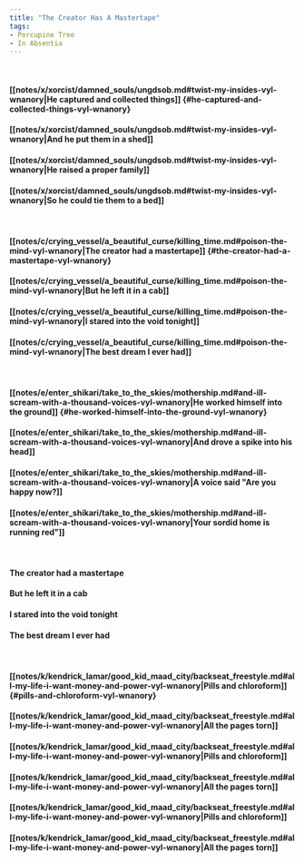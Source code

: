 ```yaml
---
title: "The Creator Has A Mastertape"
tags:
- Porcupine Tree
- In Absentia
---
```

&nbsp;
#### [[notes/x/xorcist/damned_souls/ungdsob.md#twist-my-insides-vyl-wnanory|He captured and collected things]] {#he-captured-and-collected-things-vyl-wnanory}
#### [[notes/x/xorcist/damned_souls/ungdsob.md#twist-my-insides-vyl-wnanory|And he put them in a shed]]
#### [[notes/x/xorcist/damned_souls/ungdsob.md#twist-my-insides-vyl-wnanory|He raised a proper family]]
#### [[notes/x/xorcist/damned_souls/ungdsob.md#twist-my-insides-vyl-wnanory|So he could tie them to a bed]]
&nbsp;
#### [[notes/c/crying_vessel/a_beautiful_curse/killing_time.md#poison-the-mind-vyl-wnanory|The creator had a mastertape]] {#the-creator-had-a-mastertape-vyl-wnanory}
#### [[notes/c/crying_vessel/a_beautiful_curse/killing_time.md#poison-the-mind-vyl-wnanory|But he left it in a cab]]
#### [[notes/c/crying_vessel/a_beautiful_curse/killing_time.md#poison-the-mind-vyl-wnanory|I stared into the void tonight]]
#### [[notes/c/crying_vessel/a_beautiful_curse/killing_time.md#poison-the-mind-vyl-wnanory|The best dream I ever had]]
&nbsp;
#### [[notes/e/enter_shikari/take_to_the_skies/mothership.md#and-ill-scream-with-a-thousand-voices-vyl-wnanory|He worked himself into the ground]] {#he-worked-himself-into-the-ground-vyl-wnanory}
#### [[notes/e/enter_shikari/take_to_the_skies/mothership.md#and-ill-scream-with-a-thousand-voices-vyl-wnanory|And drove a spike into his head]]
#### [[notes/e/enter_shikari/take_to_the_skies/mothership.md#and-ill-scream-with-a-thousand-voices-vyl-wnanory|A voice said "Are you happy now?]]
#### [[notes/e/enter_shikari/take_to_the_skies/mothership.md#and-ill-scream-with-a-thousand-voices-vyl-wnanory|Your sordid home is running red"]]
&nbsp;
#### The creator had a mastertape
#### But he left it in a cab
#### I stared into the void tonight
#### The best dream I ever had
&nbsp;
#### [[notes/k/kendrick_lamar/good_kid_maad_city/backseat_freestyle.md#all-my-life-i-want-money-and-power-vyl-wnanory|Pills and chloroform]] {#pills-and-chloroform-vyl-wnanory}
#### [[notes/k/kendrick_lamar/good_kid_maad_city/backseat_freestyle.md#all-my-life-i-want-money-and-power-vyl-wnanory|All the pages torn]]
#### [[notes/k/kendrick_lamar/good_kid_maad_city/backseat_freestyle.md#all-my-life-i-want-money-and-power-vyl-wnanory|Pills and chloroform]]
#### [[notes/k/kendrick_lamar/good_kid_maad_city/backseat_freestyle.md#all-my-life-i-want-money-and-power-vyl-wnanory|All the pages torn]]
#### [[notes/k/kendrick_lamar/good_kid_maad_city/backseat_freestyle.md#all-my-life-i-want-money-and-power-vyl-wnanory|Pills and chloroform]]
#### [[notes/k/kendrick_lamar/good_kid_maad_city/backseat_freestyle.md#all-my-life-i-want-money-and-power-vyl-wnanory|All the pages torn]]
